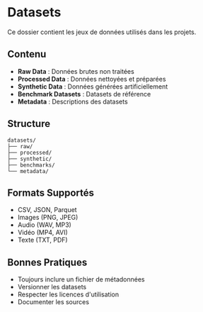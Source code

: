 # Datasets

Ce dossier contient les jeux de données utilisés dans les projets.

## Contenu

- **Raw Data** : Données brutes non traitées
- **Processed Data** : Données nettoyées et préparées
- **Synthetic Data** : Données générées artificiellement
- **Benchmark Datasets** : Datasets de référence
- **Metadata** : Descriptions des datasets

## Structure

```
datasets/
├── raw/
├── processed/
├── synthetic/
├── benchmarks/
└── metadata/
```

## Formats Supportés

- CSV, JSON, Parquet
- Images (PNG, JPEG)
- Audio (WAV, MP3)
- Vidéo (MP4, AVI)
- Texte (TXT, PDF)

## Bonnes Pratiques

- Toujours inclure un fichier de métadonnées
- Versionner les datasets
- Respecter les licences d'utilisation
- Documenter les sources